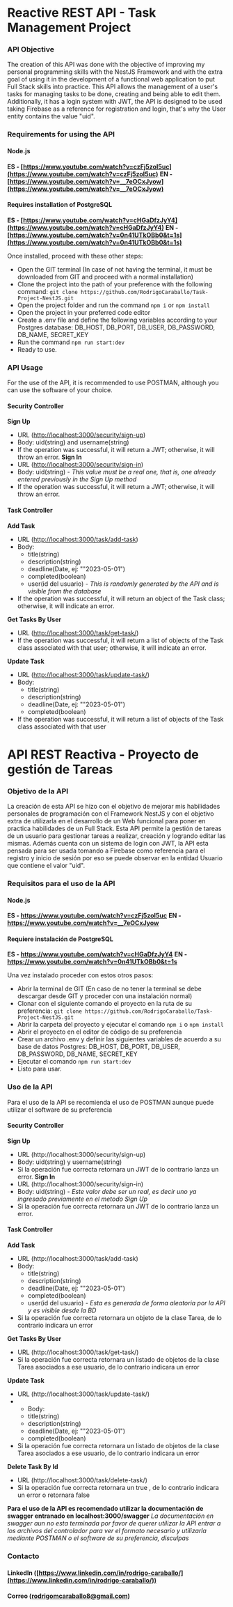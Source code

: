 
# Reactive REST API - Task Management Project

### API Objective

The creation of this API was done with the objective of improving my personal programming skills with the NestJS Framework and with the extra goal of using it in the development of a functional web application to put Full Stack skills into practice. This API allows the management of a user's tasks for managing tasks to be done, creating and being able to edit them. Additionally, it has a login system with JWT, the API is designed to be used taking Firebase as a reference for registration and login, that's why the User entity contains the value "uid".

### Requirements for using the API

#### Node.js

**ES - [https://www.youtube.com/watch?v=czFj5zoI5uc](https://www.youtube.com/watch?v=czFj5zoI5uc)** **EN - [https://www.youtube.com/watch?v=__7eOCxJyow](https://www.youtube.com/watch?v=__7eOCxJyow)**

#### Requires installation of PostgreSQL

**ES - [https://www.youtube.com/watch?v=cHGaDfzJyY4](https://www.youtube.com/watch?v=cHGaDfzJyY4)** **EN - [https://www.youtube.com/watch?v=0n41UTkOBb0&t=1s](https://www.youtube.com/watch?v=0n41UTkOBb0&t=1s)**

Once installed, proceed with these other steps:

-   Open the GIT terminal (In case of not having the terminal, it must be downloaded from GIT and proceed with a normal installation)
-   Clone the project into the path of your preference with the following command: `git clone https://github.com/RodrigoCaraballo/Task-Project-NestJS.git`
-   Open the project folder and run the command `npm i` or `npm install`
-   Open the project in your preferred code editor
-   Create a .env file and define the following variables according to your Postgres database: DB_HOST, DB_PORT, DB_USER, DB_PASSWORD, DB_NAME, SECRET_KEY
-   Run the command `npm run start:dev`
-   Ready to use.

### API Usage

For the use of the API, it is recommended to use POSTMAN, although you can use the software of your choice.

#### Security Controller

**Sign Up**

-   URL ([http://localhost:3000/security/sign-up](http://localhost:3000/security/sign-up))
-   Body: uid(string) and username(string)
-   If the operation was successful, it will return a JWT; otherwise, it will throw an error. **Sign In**
-   URL ([http://localhost:3000/security/sign-in](http://localhost:3000/security/sign-in))
-   Body: uid(string) - _This value must be a real one, that is, one already entered previously in the Sign Up method_
-   If the operation was successful, it will return a JWT; otherwise, it will throw an error.

#### Task Controller

**Add Task**

-   URL ([http://localhost:3000/task/add-task](http://localhost:3000/task/add-task))
-   Body:
    -   title(string)
    -   description(string)
    -   deadline(Date, ej: ""2023-05-01")
    -   completed(boolean)
    -   user(id del usuario) - _This is randomly generated by the API and is visible from the database_
-   If the operation was successful, it will return an object of the Task class; otherwise, it will indicate an error.

**Get Tasks By User**

-   URL ([http://localhost:3000/task/get-task/](http://localhost:3000/task/get-task/)<indicar-id-usuario>)
-   If the operation was successful, it will return a list of objects of the Task class associated with that user; otherwise, it will indicate an error.

**Update Task**

-   URL ([http://localhost:3000/task/update-task/](http://localhost:3000/task/update-task/)<indicar-id-tarea>)
-   Body:
    -   title(string)
    -   description(string)
    -   deadline(Date, ej: ""2023-05-01")
    -   completed(boolean)
-   If the operation was successful, it will return a list of objects of the Task class associated with that user

# API REST Reactiva - Proyecto de gestión de Tareas
### Objetivo de la API
La creación de esta API se hizo con el objetivo de mejorar mis habilidades personales de programación con el Framework NestJS y con el objetivo extra de utilizarla en el desarrollo de un Web funcional para poner en practica habilidades de un Full Stack. Esta API permite la gestión de tareas de un usuario para gestionar tareas a realizar, creación y logrando editar las mismas. Además cuenta con un sistema de login con JWT, la API esta pensada para ser usada tomando a Firebase como referencia para el registro y inicio de sesión por eso se puede observar en la entidad Usuario que contiene el valor "uid".
### Requisitos para el uso de la API
#### Node.js 
**ES - https://www.youtube.com/watch?v=czFj5zoI5uc** 
**EN - https://www.youtube.com/watch?v=__7eOCxJyow**

#### Requiere instalación de PostgreSQL
**ES - https://www.youtube.com/watch?v=cHGaDfzJyY4** 
**EN - https://www.youtube.com/watch?v=0n41UTkOBb0&t=1s**

Una vez instalado proceder con estos otros pasos:
 - Abrir la terminal de GIT (En caso de no tener la terminal se debe descargar desde GIT y proceder con una instalación normal)
 - Clonar con el siguiente comando el proyecto en la ruta de su preferencia: ``git clone https://github.com/RodrigoCaraballo/Task-Project-NestJS.git``
 - Abrir la carpeta del proyecto y ejecutar el comando ``npm i`` o ``npm install``
 - Abrir el proyecto en el editor de código de su preferencia
 - Crear un archivo .env y definir las siguientes variables de acuerdo a su base de datos Postgres: DB_HOST, DB_PORT, DB_USER, DB_PASSWORD, DB_NAME, SECRET_KEY
 - Ejecutar el comando ``npm run start:dev``
 - Listo para usar.

### Uso de la API
Para el uso de la API se recomienda el uso de POSTMAN aunque puede utilizar el software de su preferencia

#### Security Controller
**Sign Up**
 - URL (http://localhost:3000/security/sign-up)
 - Body: uid(string) y username(string)
 - Si la operación fue correcta retornara un JWT de lo contrario lanza un error.
**Sign In**
 - URL (http://localhost:3000/security/sign-in)
 - Body: uid(string) - *Este valor debe ser un real, es decir uno ya ingresado previamente en el metodo Sign Up*
 - Si la operación fue correcta retornara un JWT de lo contrario lanza un error.
 #### Task Controller
**Add Task**
 - URL (http://localhost:3000/task/add-task)
 - Body: 
	-	title(string)
	-	description(string)
	-	deadline(Date, ej: ""2023-05-01")
	-	completed(boolean)
	-	user(id del usuario) - *Esta es generada de forma aleatoria por la API y es visible desde la BD*
 - Si la operación fue correcta retornara un objeto de la clase Tarea, de lo contrario indicara un error

**Get Tasks By User**
- URL (http://localhost:3000/task/get-task/<indicar-id-usuario>)
 - Si la operación fue correcta retornara un listado de objetos de la clase Tarea asociados a ese usuario, de lo contrario indicara un error

**Update Task**
 - URL (http://localhost:3000/task/update-task/<indicar-id-tarea>)
 -  - Body: 
	-	title(string)
	-	description(string)
	-	deadline(Date, ej: ""2023-05-01")
	-	completed(boolean)
 - Si la operación fue correcta retornara un listado de objetos de la clase Tarea asociados a ese usuario, de lo contrario indicara un error

**Delete Task By Id**
- URL (http://localhost:3000/task/delete-task/<indicar-id-tarea>)
 - Si la operación fue correcta retornara un true , de lo contrario indicara un error o retornara false

 **Para el uso de la API es recomendado utilizar la documentación de swagger entranado en localhost:3000/swagger**
 *La documentación en swagger aun no esta terminada por favor de querer utilizar la API entrar a los archivos del controlador para ver el formato necesario y utilizarla mediante POSTMAN o el software de su preferencia, disculpas*

    
### Contacto

#### [](https://github.com/RodrigoCaraballo#linkedin-httpswwwlinkedincominrodrigo-caraballo-1)LinkedIn ([https://www.linkedin.com/in/rodrigo-caraballo/](https://www.linkedin.com/in/rodrigo-caraballo/))

#### [](https://github.com/RodrigoCaraballo#correo-rodrigomcaraballo8gmailcom)Correo ([rodrigomcaraballo8@gmail.com](mailto:rodrigomcaraballo8@gmail.com))
